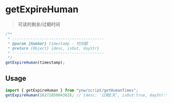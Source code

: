 # getExpireHuman

> 可读的剩余/过期时间

```js
/**
 * ----------------------------------------
 * @param {Number} timestamp - 时间戳
 * @return {Object} {desc, isOut, dayStr}
 * ----------------------------------------
 */
getExpireHuman(timestamp);
```

## Usage

```js
import { getExpireHuman } from "ynw/script/getHumanTimes";
getExpireHuman(1627285004383); // {desc: '过期2天', isOut:true, dayStr:"2021-07-26"}
```
